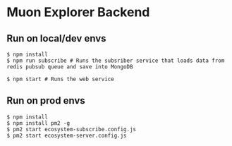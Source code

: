 # Muon Explorer Backend

## Run on local/dev envs

```
$ npm install
$ npm run subscribe # Runs the subsriber service that loads data from redis pubsub queue and save into MongoDB
  
$ npm start # Runs the web service  

```

## Run on prod envs  

```
$ npm install  
$ npm install pm2 -g  
$ pm2 start ecosystem-subscribe.config.js  
$ pm2 start ecosystem-server.config.js  

```
